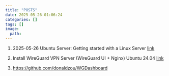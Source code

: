 ```yaml
---
title: "POSTS"
date: 2025-05-26-01:06:24
categories: []
tags: []
image:
  path: 
---
```


1. 2025-05-26 Ubuntu Server: Getting started with a Linux Server [link](https://www.youtube.com/watch?v=2Btkx9toufg&list=PLvMPr2hqCZ7gSzc_kto9VL0q8nVRLIeez&index=5) 

2. Install WireGuard VPN Server (WireGuard UI + Nginx) Ubuntu 24.04 [link](https://www.youtube.com/watch?v=o_JcLMjYI1A&list=PLvMPr2hqCZ7gSzc_kto9VL0q8nVRLIeez&index=8)

3. https://github.com/donaldzou/WGDashboard